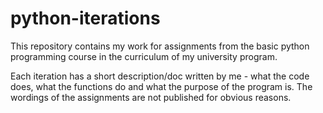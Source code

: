 # python-iterations
This repository contains my work for assignments from the basic python programming course in the curriculum of my university program. 

Each iteration has a short description/doc written by me - what the code does, what the functions do and what the purpose of the program is. The wordings of the assignments are not published for obvious reasons.
